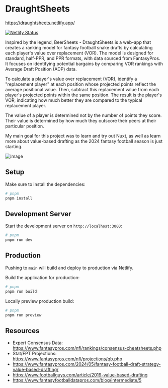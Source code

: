 # DraughtSheets

https://draughtsheets.netlify.app/

[![Netlify Status](https://api.netlify.com/api/v1/badges/9054d569-d4fc-4a12-9ee7-0fc6af861379/deploy-status)](https://app.netlify.com/sites/draughtsheets/deploys)

Inspired by the legend, BeerSheets - DraughtSheets is a web-app that creates a ranking model for fantasy football snake drafts by calculating each player's value over replacement (VOR). The model is designed for standard, half-PPR, and PPR formats, with data sourced from FantasyPros. It focuses on identifying potential bargains by comparing VOR rankings with Average Draft Position (ADP) data.

To calculate a player's value over replacement (VOR), identify a "replacement player" at each position whose projected points reflect the average positional value. Then, subtract this replacement value from each player's projected points within the same position. The result is the player's VOR, indicating how much better they are compared to the typical replacement player.

The value of a player is determined not by the number of points they score. Their value is determined by how much they outscore their peers at their particular position.

My main goal for this project was to learn and try out Nuxt, as well as learn more about value-based drafting as the 2024 fantasy football season is just starting.

![image](https://github.com/user-attachments/assets/66818694-facb-4cd7-b141-32d871e2407c)

## Setup

Make sure to install the dependencies:

```bash
# pnpm
pnpm install
```

## Development Server

Start the development server on `http://localhost:3000`:

```bash
# pnpm
pnpm run dev
```

## Production

Pushing to `main` will build and deploy to production via Netlify.

Build the application for production:

```bash
# pnpm
pnpm run build
```

Locally preview production build:

```bash
# pnpm
pnpm run preview
```

## Resources
- Expert Consensus Data: https://www.fantasypros.com/nfl/rankings/consensus-cheatsheets.php
- Stat/FPT Projections: https://www.fantasypros.com/nfl/projections/qb.php
- https://www.fantasypros.com/2024/05/fantasy-football-draft-strategy-value-based-drafting/
- https://www.footballguys.com/article/2019-value-based-drafting
- https://www.fantasyfootballdatapros.com/blog/intermediate/5

